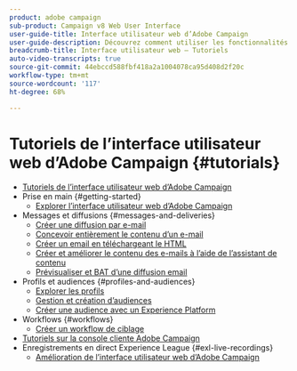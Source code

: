 ```yaml
---
product: adobe campaign
sub-product: Campaign v8 Web User Interface
user-guide-title: Interface utilisateur web d’Adobe Campaign
user-guide-description: Découvrez comment utiliser les fonctionnalités et les capacités de l’interface utilisateur web d’Adobe Campaign.
breadcrumb-title: Interface utilisateur web – Tutoriels
auto-video-transcripts: true
source-git-commit: 44ebccd588fbf418a2a1004078ca95d408d2f20c
workflow-type: tm+mt
source-wordcount: '117'
ht-degree: 68%

---
```



# Tutoriels de l’interface utilisateur web d’Adobe Campaign {#tutorials}

+ [Tutoriels de l’interface utilisateur web d’Adobe Campaign](/help/ac-web-learn-main/overview.md)
+ Prise en main {#getting-started}
   + [Explorer l’interface utilisateur web d’Adobe Campaign](/help/get-started/explore-the-web-ui.md)
+ Messages et diffusions {#messages-and-deliveries}
   + [Créer une diffusion par e-mail](/help/deliveries/create-an-email-delivery.md)
   + [Concevoir entièrement le contenu d’un e-mail](/help/design-the-delivery/create-email-content-from-scratch.md)
   + [Créer un email en téléchargeant le HTML](/help/design-the-delivery/create-an-email-by-uploading-html.md)
   + [Créer et améliorer le contenu des e-mails à l’aide de l’assistant de contenu](/help/design-the-delivery/create-and-improve-email-content-with-the-content-assistant.md)
   + [Prévisualiser et BAT d’une diffusion email](/help/deliveries/preview-and-proof-an-email-delivery.md)
+ Profils et audiences {#profiles-and-audiences}
   + [Explorer les profils](/help/profiles-and-audiences/explore-profiles.md)
   + [Gestion et création d’audiences](/help/profiles-and-audiences/manage-and-build-audiences.md)
   + [Créer une audience avec un Experience Platform](/help/profiles-and-audiences/create-an-audience-with-experience-platform.md)
+ Workflows {#workflows}
   + [Créer un workflow de ciblage](/help/workflows/create-a-targeting-workflow.md)
+ [Tutoriels sur la console cliente Adobe Campaign](https://experienceleague.adobe.com/docs/campaign-learn/tutorials/overview.html?lang=fr)
+ Enregistrements en direct Experience League {#exl-live-recordings}
   + [Amélioration de l’interface utilisateur web d’Adobe Campaign](https://experienceleague.adobe.com/docs/events/experience-league-live-recordings/episodes/exl-live-episode-02-29-24.html)


